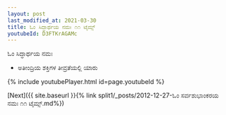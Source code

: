 ```yaml
---
layout: post
last_modified_at: 2021-03-30
title: ಓಂ ಸಿದ್ಧಾರ್ಥಯ ನಮಃ ೧೧ ಟೈಮ್ಸ್
youtubeId: D3FTKrAGAMc
---
```

 
 
 ಓಂ ಸಿದ್ಧಾರ್ಥಯ ನಮಃ  
 
 -  ಅತೀಂದ್ರಿಯ ಶಕ್ತಿಗಳ ತೀವ್ರತೆಯಲ್ಲಿ ಯಾರು 
 
  
 
  
 
 
 
 
 
 


{% include youtubePlayer.html id=page.youtubeId %}
 
[Next]({{ site.baseurl }}{% link  split1/_posts/2012-12-27-ಓಂ ಸರ್ವಶುಭಾಂಕರಯ ನಮಃ ೧೧ ಟೈಮ್ಸ್.md%})
 
